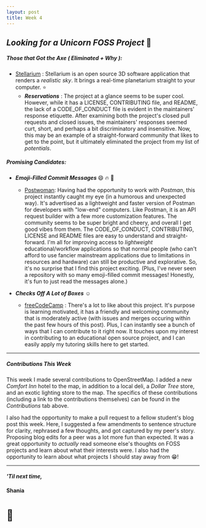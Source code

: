 ```yaml
---
layout: post
title: Week 4
---
```


## *Looking for a Unicorn FOSS Project* :unicorn:

##### Those that Got the Axe ( Eliminated + Why ):
-  [Stellarium](https://github.com/Stellarium/stellarium) : Stellarium is an open source 3D software application that renders a *realistic sky*. It brings a real-time planetarium straight to your computer. :star:
    - <b>*Reservations*</b> :  The project at a glance seems to be super cool. However, while it has a LICENSE, CONTRIBUTING file, and README, the lack of a CODE_OF_CONDUCT file is evident in the maintainers' response etiquette. After examining both the project's closed pull requests and closed issues, the maintainers' responses seemed curt, short, and perhaps a bit discriminatory and insensitive. Now, this may be an example of a straight-forward community that likes to get to the point, but it ultimately eliminated the project from my list of *potentials*.  

##### Promising Candidates:
- <b> *Emoji-Filled Commit Messages* </b> :smile: :fire: :wave:
  - [Postwoman](github.com/liyasthomas/postwoman): Having had the opportunity to work with *Postman*, this project instantly caught my eye (in a humorous and unexpected way). It's advertised as a lightweight and faster version of Postman for developers with "low-end" computers. Like Postman, it is an API request builder with a few more customization features. The community seems to be super bright and cheery, and overall I get good vibes from them. The CODE_OF_CONDUCT, CONTRIBUTING, LICENSE and README files are easy to understand and straight-forward. I'm all for improving access to *lightweight* educational/workflow applications so that normal people (who can't afford to use fancier mainstream applications due to limitations in resources and hardware) can still be productive and explorative. So, it's no surprise that I find this project exciting. (Plus, I've never seen a repository with so many emoji-filled commit messages! Honestly, it's fun to just read the messages alone.)


- <b>*Checks Off A Lot of Boxes*</b> :relaxed:
  - [freeCodeCamp](https://github.com/freeCodeCamp/freeCodeCamp) : There's a lot to like about this project. It's purpose is learning motivated, it has a friendly and welcoming community that is moderately active (with issues and merges occuring within the past few hours of this post). Plus, I can instantly see a bunch of ways that I can contribute to it right now. It touches upon my interest in contributing to an educational open source project, and I can easily apply my tutoring skills here to get started.


---
##### Contributions This Week

This week I made several contributions to OpenStreetMap. I added a new *Comfort Inn* hotel to the map, in addition to a local deli, a *Dollar Tree* store, and an exotic lighting store to the map. The specifics of these contributions (including a link to the contributions themselves) can be found in the *Contributions* tab above. 

I also had the opportunity to make a pull request to a fellow student's blog post this week. Here, I suggested a few amendments to sentence structure for clarity, rephrased a few thoughts, and got captured by my peer's story. Proposing blog edits for a peer was a lot more fun than expected. It was a great opportunity to *actually* read someone else's thoughts on FOSS projects and learn about what their interests were. I also had the opportunity to learn about what projects I should stay away from :grin:!

---
#### *'Til next time,*
#### Shania
# :mushroom:
